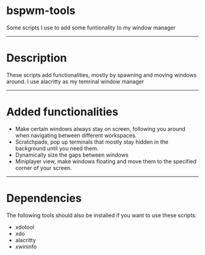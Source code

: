 # bspwm-tools
Some scripts I use to add some funtionality to my window manager

---

# Description

These scripts add functionalities, mostly by spawning and moving windows around. I use alacritty as my temrinal window manager

---

# Added functionalities

- Make certain windows always stay on screen, following you around when navigating between different workspaces.
- Scratchpads, pop up terminals that mostly stay hidden in the background until you need them.
- Dynamically size the gaps between windows
- Miniplayer view, make windows floating and move them to the specified corner of your screen.

---

# Dependencies

The following tools should also be installed if you want to use these scripts:

- xdotool
- xdo
- alacritty
- xwininfo
